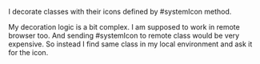 I decorate classes with their icons defined by #systemIcon method.

My decoration logic is a bit complex. I am supposed to work in remote browser too. And sending #systemIcon to remote class would be very expensive.
So instead I find same class in my local environment and ask it for the icon.